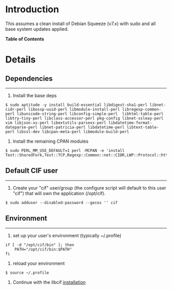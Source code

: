 # Introduction #
This assumes a clean install of Debian Squeeze (v7.x) with sudo and all base system updates applied.

**Table of Contents**


# Details #
## Dependencies ##

---

  1. Install the base deps
```
$ sudo aptitude -y install build-essential libdigest-sha1-perl libnet-cidr-perl libossp-uuid-perl libmodule-install-perl libregexp-common-perl libunicode-string-perl libconfig-simple-perl  libhtml-table-perl libtry-tiny-perl libclass-accessor-perl pkg-config libnet-ssleay-perl vim libjson-xs-perl libextutils-parsexs-perl libdatetime-format-dateparse-perl libnet-patricia-perl libdatetime-perl libtext-table-perl libssl-dev libcpan-meta-perl libmodule-build-perl
```
  1. Install the remaining CPAN modules
```
$ sudo PERL_MM_USE_DEFAULT=1 perl -MCPAN -e 'install Test::SharedFork,Test::TCP,Regexp::Common::net::CIDR,LWP::Protocol::https,Google::ProtocolBuffers,Iodef::Pb::Simple,Compress::Snappy,Snort::Rule,Log::Dispatch,Net::SSLeay'
```
## Default CIF user ##

---

  1. Create your "cif" user/group (the configure script will default to this user "cif") that will own the application (/opt/cif).
```
$ sudo adduser --disabled-password --gecos '' cif
```
## Environment ##

---

  1. set up your user's environment (typically ~/.profile)
```
if [ -d "/opt/cif/bin" ]; then
    PATH="/opt/cif/bin:$PATH"
fi
```
  1. reload your environment
```
$ source ~/.profile
```
  1. Continue with the libcif [installation](ClientInstall_v1#Package.md)